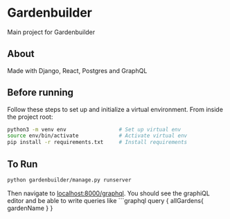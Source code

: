 # Gardenbuilder

Main project for Gardenbuilder

## About

Made with Django, React, Postgres and GraphQL

## Before running

Follow these steps to set up and initialize a virtual environment. From inside the project root:

```bash
python3 -m venv env                 # Set up virtual env
source env/bin/activate             # Activate virtual env
pip install -r requirements.txt     # Install requirements
```

## To Run

```bash
python gardenbuilder/manage.py runserver
```

Then navigate to [localhost:8000/graphql](http://localhost:8000/graphql).
You should see the graphiQL editor and be able to write queries like ```graphql
query {
  allGardens{
    gardenName
  }
}
```
